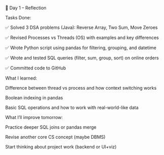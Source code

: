 📅 Day 1 – Reflection

Tasks Done:

✅ Solved 3 DSA problems (Java): Reverse Array, Two Sum, Move Zeroes

✅ Revised Processes vs Threads (OS) with examples and key differences

✅ Wrote Python script using pandas for filtering, grouping, and datetime

✅ Wrote and tested SQL queries (filter, sum, group, sort) on online orders

✅ Committed code to GitHub

What I learned:

Difference between thread vs process and how context switching works

Boolean indexing in pandas

Basic SQL operations and how to work with real-world-like data

What I’ll improve tomorrow:

Practice deeper SQL joins or pandas merge

Revise another core CS concept (maybe DBMS)

Start thinking about project work (backend or UI+viz)